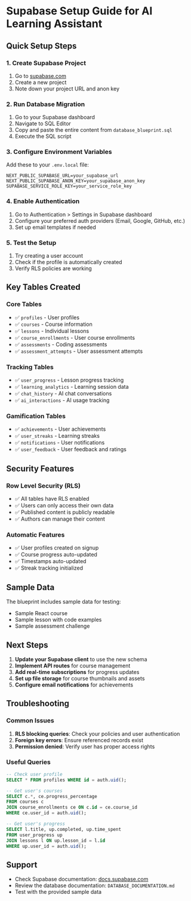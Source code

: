# Supabase Setup Guide for AI Learning Assistant

## Quick Setup Steps

### 1. Create Supabase Project
1. Go to [supabase.com](https://supabase.com)
2. Create a new project
3. Note down your project URL and anon key

### 2. Run Database Migration
1. Go to your Supabase dashboard
2. Navigate to SQL Editor
3. Copy and paste the entire content from `database_blueprint.sql`
4. Execute the SQL script

### 3. Configure Environment Variables
Add these to your `.env.local` file:

```env
NEXT_PUBLIC_SUPABASE_URL=your_supabase_url
NEXT_PUBLIC_SUPABASE_ANON_KEY=your_supabase_anon_key
SUPABASE_SERVICE_ROLE_KEY=your_service_role_key
```

### 4. Enable Authentication
1. Go to Authentication > Settings in Supabase dashboard
2. Configure your preferred auth providers (Email, Google, GitHub, etc.)
3. Set up email templates if needed

### 5. Test the Setup
1. Try creating a user account
2. Check if the profile is automatically created
3. Verify RLS policies are working

## Key Tables Created

### Core Tables
- ✅ `profiles` - User profiles
- ✅ `courses` - Course information
- ✅ `lessons` - Individual lessons
- ✅ `course_enrollments` - User course enrollments
- ✅ `assessments` - Coding assessments
- ✅ `assessment_attempts` - User assessment attempts

### Tracking Tables
- ✅ `user_progress` - Lesson progress tracking
- ✅ `learning_analytics` - Learning session data
- ✅ `chat_history` - AI chat conversations
- ✅ `ai_interactions` - AI usage tracking

### Gamification Tables
- ✅ `achievements` - User achievements
- ✅ `user_streaks` - Learning streaks
- ✅ `notifications` - User notifications
- ✅ `user_feedback` - User feedback and ratings

## Security Features

### Row Level Security (RLS)
- ✅ All tables have RLS enabled
- ✅ Users can only access their own data
- ✅ Published content is publicly readable
- ✅ Authors can manage their content

### Automatic Features
- ✅ User profiles created on signup
- ✅ Course progress auto-updated
- ✅ Timestamps auto-updated
- ✅ Streak tracking initialized

## Sample Data
The blueprint includes sample data for testing:
- Sample React course
- Sample lesson with code examples
- Sample assessment challenge

## Next Steps

1. **Update your Supabase client** to use the new schema
2. **Implement API routes** for course management
3. **Add real-time subscriptions** for progress updates
4. **Set up file storage** for course thumbnails and assets
5. **Configure email notifications** for achievements

## Troubleshooting

### Common Issues
1. **RLS blocking queries**: Check your policies and user authentication
2. **Foreign key errors**: Ensure referenced records exist
3. **Permission denied**: Verify user has proper access rights

### Useful Queries
```sql
-- Check user profile
SELECT * FROM profiles WHERE id = auth.uid();

-- Get user's courses
SELECT c.*, ce.progress_percentage 
FROM courses c 
JOIN course_enrollments ce ON c.id = ce.course_id 
WHERE ce.user_id = auth.uid();

-- Get user's progress
SELECT l.title, up.completed, up.time_spent
FROM user_progress up
JOIN lessons l ON up.lesson_id = l.id
WHERE up.user_id = auth.uid();
```

## Support
- Check Supabase documentation: [docs.supabase.com](https://docs.supabase.com)
- Review the database documentation: `DATABASE_DOCUMENTATION.md`
- Test with the provided sample data

